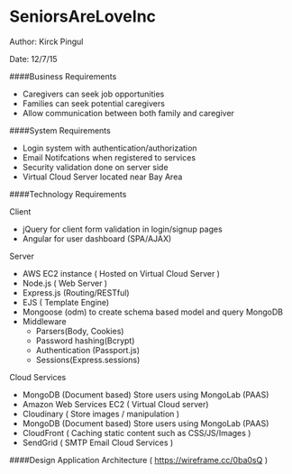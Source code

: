 # SeniorsAreLoveInc
Author: Kirck Pingul

Date: 12/7/15

####Business Requirements

- Caregivers can seek job opportunities 
- Families can seek potential caregivers
- Allow communication between both family and caregiver

####System Requirements
- Login system with authentication/authorization
- Email Notifcations when registered to services
- Security validation done on server side
- Virtual Cloud Server located near Bay Area

####Technology Requirements

Client
- jQuery for client form validation in login/signup pages
- Angular for user dashboard (SPA/AJAX)

Server
- AWS EC2 instance ( Hosted on Virtual Cloud Server )
- Node.js (  Web Server )
- Express.js (Routing/RESTful)
- EJS ( Template Engine)
- Mongoose (odm) to create schema based model and query MongoDB
- Middleware 
	- Parsers(Body, Cookies)
	- Password hashing(Bcrypt)
	- Authentication (Passport.js)
	- Sessions(Express.sessions)

Cloud Services
- MongoDB (Document based) Store users using MongoLab (PAAS)
- Amazon Web Services EC2 ( Virtual Cloud server)
- Cloudinary  ( Store images / manipulation )
- MongoDB (Document based) Store users using MongoLab (PAAS)
- CloudFront ( Caching static content such as CSS/JS/Images )
- SendGrid ( SMTP Email Cloud Services )

####Design 
Application Architecture ( https://wireframe.cc/0ba0sQ )
